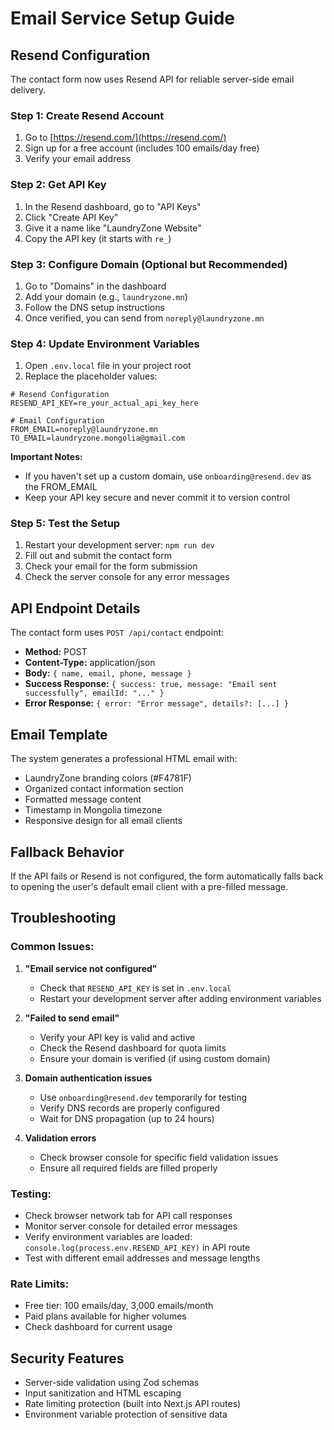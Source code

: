 # Email Service Setup Guide

## Resend Configuration

The contact form now uses Resend API for reliable server-side email delivery.

### Step 1: Create Resend Account
1. Go to [https://resend.com/](https://resend.com/)
2. Sign up for a free account (includes 100 emails/day free)
3. Verify your email address

### Step 2: Get API Key
1. In the Resend dashboard, go to "API Keys"
2. Click "Create API Key"
3. Give it a name like "LaundryZone Website"
4. Copy the API key (it starts with `re_`)

### Step 3: Configure Domain (Optional but Recommended)
1. Go to "Domains" in the dashboard
2. Add your domain (e.g., `laundryzone.mn`)
3. Follow the DNS setup instructions
4. Once verified, you can send from `noreply@laundryzone.mn`

### Step 4: Update Environment Variables
1. Open `.env.local` file in your project root
2. Replace the placeholder values:

```env
# Resend Configuration
RESEND_API_KEY=re_your_actual_api_key_here

# Email Configuration
FROM_EMAIL=noreply@laundryzone.mn
TO_EMAIL=laundryzone.mongolia@gmail.com
```

**Important Notes:**
- If you haven't set up a custom domain, use `onboarding@resend.dev` as the FROM_EMAIL
- Keep your API key secure and never commit it to version control

### Step 5: Test the Setup
1. Restart your development server: `npm run dev`
2. Fill out and submit the contact form
3. Check your email for the form submission
4. Check the server console for any error messages

## API Endpoint Details

The contact form uses `POST /api/contact` endpoint:

- **Method:** POST
- **Content-Type:** application/json
- **Body:** `{ name, email, phone, message }`
- **Success Response:** `{ success: true, message: "Email sent successfully", emailId: "..." }`
- **Error Response:** `{ error: "Error message", details?: [...] }`

## Email Template

The system generates a professional HTML email with:
- LaundryZone branding colors (#F4781F)
- Organized contact information section
- Formatted message content
- Timestamp in Mongolia timezone
- Responsive design for all email clients

## Fallback Behavior

If the API fails or Resend is not configured, the form automatically falls back to opening the user's default email client with a pre-filled message.

## Troubleshooting

### Common Issues:

1. **"Email service not configured"**
   - Check that `RESEND_API_KEY` is set in `.env.local`
   - Restart your development server after adding environment variables

2. **"Failed to send email"**
   - Verify your API key is valid and active
   - Check the Resend dashboard for quota limits
   - Ensure your domain is verified (if using custom domain)

3. **Domain authentication issues**
   - Use `onboarding@resend.dev` temporarily for testing
   - Verify DNS records are properly configured
   - Wait for DNS propagation (up to 24 hours)

4. **Validation errors**
   - Check browser console for specific field validation issues
   - Ensure all required fields are filled properly

### Testing:
- Check browser network tab for API call responses
- Monitor server console for detailed error messages
- Verify environment variables are loaded: `console.log(process.env.RESEND_API_KEY)` in API route
- Test with different email addresses and message lengths

### Rate Limits:
- Free tier: 100 emails/day, 3,000 emails/month
- Paid plans available for higher volumes
- Check dashboard for current usage

## Security Features

- Server-side validation using Zod schemas
- Input sanitization and HTML escaping
- Rate limiting protection (built into Next.js API routes)
- Environment variable protection of sensitive data